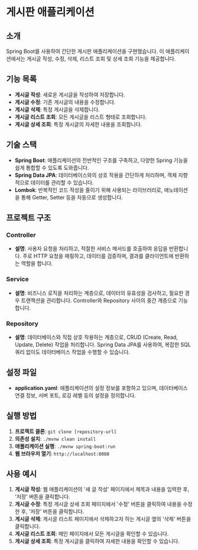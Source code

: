 
# 게시판 애플리케이션

## 소개
Spring Boot를 사용하여 간단한 게시판 애플리케이션을 구현했습니다. 이 애플리케이션에서는 게시글 작성, 수정, 삭제, 리스트 조회 및 상세 조회 기능을 제공합니다.

## 기능 목록
- **게시글 작성**: 새로운 게시글을 작성하여 저장합니다.
- **게시글 수정**: 기존 게시글의 내용을 수정합니다.
- **게시글 삭제**: 특정 게시글을 삭제합니다.
- **게시글 리스트 조회**: 모든 게시글을 리스트 형태로 조회합니다.
- **게시글 상세 조회**: 특정 게시글의 자세한 내용을 조회합니다.

## 기술 스택
- **Spring Boot**: 애플리케이션의 전반적인 구조를 구축하고, 다양한 Spring 기능을 쉽게 통합할 수 있도록 도와줍니다.
- **Spring Data JPA**: 데이터베이스와의 상호 작용을 간단하게 처리하며, 객체 지향적으로 데이터를 관리할 수 있습니다.
- **Lombok**: 반복적인 코드 작성을 줄이기 위해 사용되는 라이브러리로, 애노테이션을 통해 Getter, Setter 등을 자동으로 생성합니다.

## 프로젝트 구조

### Controller
- **설명**: 사용자 요청을 처리하고, 적절한 서비스 메서드를 호출하여 응답을 반환합니다. 주로 HTTP 요청을 매핑하고, 데이터를 검증하며, 결과를 클라이언트에 반환하는 역할을 합니다.

### Service
- **설명**: 비즈니스 로직을 처리하는 계층으로, 데이터의 유효성을 검사하고, 필요한 경우 트랜잭션을 관리합니다. Controller와 Repository 사이의 중간 계층으로 기능합니다.

### Repository
- **설명**: 데이터베이스와 직접 상호 작용하는 계층으로, CRUD (Create, Read, Update, Delete) 작업을 처리합니다. Spring Data JPA를 사용하여, 복잡한 SQL 쿼리 없이도 데이터베이스 작업을 수행할 수 있습니다.

## 설정 파일
- **application.yaml**: 애플리케이션의 설정 정보를 포함하고 있으며, 데이터베이스 연결 정보, 서버 포트, 로깅 레벨 등의 설정을 정의합니다.

## 실행 방법
1. **프로젝트 클론**: `git clone [repository-url]`
2. **의존성 설치**: `./mvnw clean install`
3. **애플리케이션 실행**: `./mvnw spring-boot:run`
4. **웹 브라우저 열기**: `http://localhost:8080`

## 사용 예시
1. **게시글 작성**: 웹 애플리케이션의 '새 글 작성' 페이지에서 제목과 내용을 입력한 후, '저장' 버튼을 클릭합니다.
2. **게시글 수정**: 특정 게시글 상세 조회 페이지에서 '수정' 버튼을 클릭하여 내용을 수정한 후, '저장' 버튼을 클릭합니다.
3. **게시글 삭제**: 게시글 리스트 페이지에서 삭제하고자 하는 게시글 옆의 '삭제' 버튼을 클릭합니다.
4. **게시글 리스트 조회**: 메인 페이지에서 모든 게시글을 확인할 수 있습니다.
5. **게시글 상세 조회**: 특정 게시글을 클릭하여 자세한 내용을 확인할 수 있습니다.

